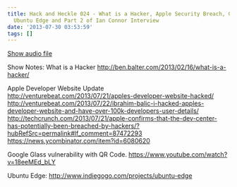 ```yaml
---
title: Hack and Heckle 024 - What is a Hacker, Apple Security Breach, Google Glass,
  Ubuntu Edge and Part 2 of Ian Connor Interview
date: '2013-07-30 03:53:59'
tags: []
---
```


<a href="https://drive.google.com/open?id=0B3KFoVQ01nUJcC13UW0yMHoxdTQ">Show audio file</a>

Show Notes:
What is a Hacker
http://ben.balter.com/2013/02/16/what-is-a-hacker/

Apple Developer Website Update
http://venturebeat.com/2013/07/21/apples-developer-website-hacked/
http://venturebeat.com/2013/07/22/ibrahim-balic-i-hacked-apples-developer-website-and-have-over-100k-developers-user-details/
http://techcrunch.com/2013/07/21/apple-confirms-that-the-dev-center-has-potentially-been-breached-by-hackers/?hubRefSrc=permalink#lf_comment=87472293
https://news.ycombinator.com/item?id=6080620

Google Glass vulnerability with QR Code.
https://www.youtube.com/watch?v=18eeMEd_bLY

Ubuntu Edge:
http://www.indiegogo.com/projects/ubuntu-edge
